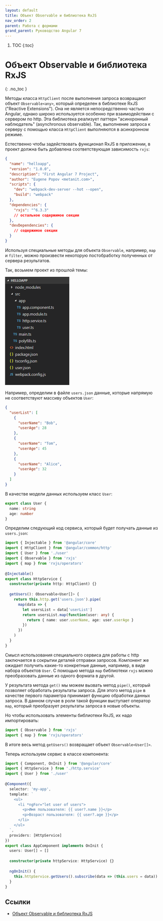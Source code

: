 ```yaml
---
layout: default
title: Объект Observable и библиотека RxJS
nav_order: 2
parent: Работа с формами
grand_parent: Руководство Angular 7
---
```


<!-- prettier-ignore-start -->
1. TOC
{:toc}

# Объект Observable и библиотека RxJS
{: .no_toc }
<!-- prettier-ignore-end -->

Методы класса `HttpClient` после выполнения запроса возвращают объект `Observable<any>`, который определен в библиотеке RxJS ("Reactive Extensions"). Она не является непосредственно частью Angular, однако широко используется особенно при взаимодействии с сервером по http. Эта библиотека реализует паттерн "асинхронный наблюдатель" (asynchronous observable). Так, выполнение запроса к серверу с помощью класса `HttpClient` выполняются в асинхронном режиме.

Естественно чтобы задействовать функционал RxJS в приложении, в проект должна быть добавлена соответствующая зависимость `rxjs`:

```json
{
  "name": "helloapp",
  "version": "1.0.0",
  "description": "First Angular 7 Project",
  "author": "Eugene Popov <metanit.com>",
  "scripts": {
    "dev": "webpack-dev-server --hot --open",
    "build": "webpack"
  },
  "dependencies": {
    "rxjs": "^6.3.3"
    // остальное содержимое секции
  },
  "devDependencies": {
    // содержимое секции
  }
}
```

Используя специальные методы для объекта `Observable`, например, `map` и `filter`, можно произвести некоторую постобработку полученных от сервера результатов.

Так, возьмем проект из прошлой темы:

![Структура приложения](observable-1.png)

Например, определим в файле `users.json` данные, которые напрямую не соответствуют массиву объектов `User`:

```json
{
  "userList": [
    {
      "userName": "Bob",
      "userAge": 28
    },
    {
      "userName": "Tom",
      "userAge": 45
    },
    {
      "userName": "Alice",
      "userAge": 32
    }
  ]
}
```

В качестве модели данных используем класс `User`:

```typescript
export class User {
  name: string
  age: number
}
```

Определим следующий код сервиса, который будет получать данные из `users.json`:

```typescript
import { Injectable } from '@angular/core'
import { HttpClient } from '@angular/common/http'
import { User } from './user'
import { Observable } from 'rxjs'
import { map } from 'rxjs/operators'

@Injectable()
export class HttpService {
  constructor(private http: HttpClient) {}

  getUsers(): Observable<User[]> {
    return this.http.get('users.json').pipe(
      map(data => {
        let usersList = data['userList']
        return usersList.map(function(user: any) {
          return { name: user.userName, age: user.userAge }
        })
      })
    )
  }
}
```

Смысл использования специального сервиса для работы с http заключается в сокрытии деталей отправки запросов. Компонент же ожидает получить какие-то конкретные данные, например, в виде набора объектов `User`. С помощью метода `map` библиотеки `rxjs` можно преобразовать данные из одного формата в другой.

У результата метода `get()` мы можем вызвать метод `pipe()`, который позволяет обработать результаты запроса. Для этого метод `pipe` в качестве первого параметра принимает функцию обработки данных запроса. В данном случае в роли такой функции выступает оператор `map`, который преобразует результаты запроса в новые объекты.

Но чтобы использовать элементы библиотеки RxJS, их надо импортировать:

```typescript
import { Observable } from 'rxjs'
import { map } from 'rxjs/operators'
```

В итоге весь метод `getUsers()` возвращает объект `Observable<User[]>`.

Теперь используем сервис в классе компонента:

```typescript
import { Component, OnInit } from '@angular/core'
import { HttpService } from './http.service'
import { User } from './user'

@Component({
  selector: 'my-app',
  template: `
    <ul>
      <li *ngFor="let user of users">
        <p>Имя пользователя: {{ user?.name }}</p>
        <p>Возраст пользователя: {{ user?.age }}</p>
      </li>
    </ul>
  `,
  providers: [HttpService]
})
export class AppComponent implements OnInit {
  users: User[] = []

  constructor(private httpService: HttpService) {}

  ngOnInit() {
    this.httpService.getUsers().subscribe(data => (this.users = data))
  }
}
```

## Ссылки

- [Объект Observable и библиотека RxJS](https://metanit.com/web/angular2/6.2.php)
